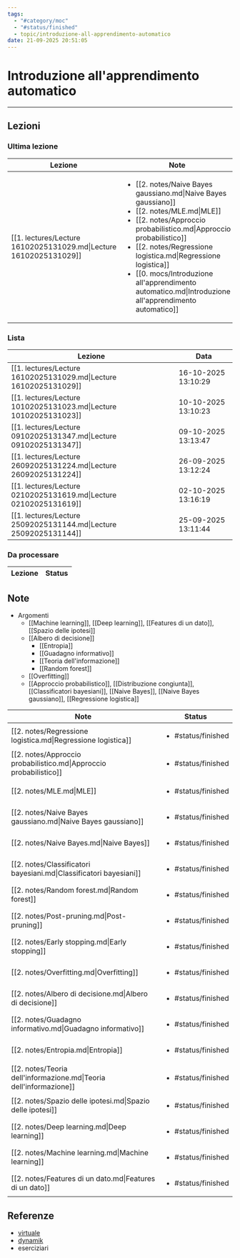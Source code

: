 ```yaml
---
tags:
  - "#category/moc"
  - "#status/finished"
  - topic/introduzione-all-apprendimento-automatico
date: 21-09-2025 20:51:05
---
```

# Introduzione all'apprendimento automatico
---
## Lezioni
### Ultima lezione
<!-- QueryToSerialize: TABLE WITHOUT ID file.link AS Lezione, file.inlinks AS Note FROM #category/lecture AND #topic/introduzione-all-apprendimento-automatico SORT file.ctime DESC LIMIT 1 -->
<!-- SerializedQuery: TABLE WITHOUT ID file.link AS Lezione, file.inlinks AS Note FROM #category/lecture AND #topic/introduzione-all-apprendimento-automatico SORT file.ctime DESC LIMIT 1 -->

| Lezione                                                           | Note                                                                                                                                                                                                                                                                                                                                                                             |
| ----------------------------------------------------------------- | -------------------------------------------------------------------------------------------------------------------------------------------------------------------------------------------------------------------------------------------------------------------------------------------------------------------------------------------------------------------------------- |
| [[1. lectures/Lecture 16102025131029.md\|Lecture 16102025131029]] | <ul><li>[[2. notes/Naive Bayes gaussiano.md\|Naive Bayes gaussiano]]</li><li>[[2. notes/MLE.md\|MLE]]</li><li>[[2. notes/Approccio probabilistico.md\|Approccio probabilistico]]</li><li>[[2. notes/Regressione logistica.md\|Regressione logistica]]</li><li>[[0. mocs/Introduzione all'apprendimento automatico.md\|Introduzione all'apprendimento automatico]]</li></ul> |
<!-- SerializedQuery END -->

### Lista
<!-- QueryToSerialize: TABLE WITHOUT ID file.link AS Lezione, date AS Data FROM #category/lecture AND #topic/introduzione-all-apprendimento-automatico SORT file.ctime DESC -->
<!-- SerializedQuery: TABLE WITHOUT ID file.link AS Lezione, date AS Data FROM #category/lecture AND #topic/introduzione-all-apprendimento-automatico SORT file.ctime DESC -->

| Lezione                                                           | Data                |
| ----------------------------------------------------------------- | ------------------- |
| [[1. lectures/Lecture 16102025131029.md\|Lecture 16102025131029]] | 16-10-2025 13:10:29 |
| [[1. lectures/Lecture 10102025131023.md\|Lecture 10102025131023]] | 10-10-2025 13:10:23 |
| [[1. lectures/Lecture 09102025131347.md\|Lecture 09102025131347]] | 09-10-2025 13:13:47 |
| [[1. lectures/Lecture 26092025131224.md\|Lecture 26092025131224]] | 26-09-2025 13:12:24 |
| [[1. lectures/Lecture 02102025131619.md\|Lecture 02102025131619]] | 02-10-2025 13:16:19 |
| [[1. lectures/Lecture 25092025131144.md\|Lecture 25092025131144]] | 25-09-2025 13:11:44 |
<!-- SerializedQuery END -->

### Da processare
<!-- QueryToSerialize: TABLE WITHOUT ID file.link as Lezione, filter(file.tags, (t) => t="#status/pending" OR t="#status/ongoing") AS Status FROM #category/lecture AND #topic/introduzione-all-apprendimento-automatico AND (#status/pending OR #status/ongoing) SORT date DESC -->
<!-- SerializedQuery: TABLE WITHOUT ID file.link as Lezione, filter(file.tags, (t) => t="#status/pending" OR t="#status/ongoing") AS Status FROM #category/lecture AND #topic/introduzione-all-apprendimento-automatico AND (#status/pending OR #status/ongoing) SORT date DESC -->

| Lezione | Status |
| ------- | ------ |
<!-- SerializedQuery END -->


## Note
- Argomenti
	- [[Machine learning]], [[Deep learning]], [[Features di un dato]], [[Spazio delle ipotesi]]
	- [[Albero di decisione]]
		- [[Entropia]]
		- [[Guadagno informativo]]
		- [[Teoria dell'informazione]]
		- [[Random forest]]
	- [[Overfitting]]
	- [[Approccio probabilistico]], [[Distribuzione congiunta]], [[Classificatori bayesiani]], [[Naive Bayes]], [[Naive Bayes gaussiano]], [[Regressione logistica]]

<!-- QueryToSerialize: TABLE WITHOUT ID file.link AS Note, filter(file.tags, (t) => t="#status/pending" OR t="#status/ongoing" OR t="#status/finished") AS Status FROM #category/note AND #topic/introduzione-all-apprendimento-automatico SORT file.ctime DESC -->
<!-- SerializedQuery: TABLE WITHOUT ID file.link AS Note, filter(file.tags, (t) => t="#status/pending" OR t="#status/ongoing" OR t="#status/finished") AS Status FROM #category/note AND #topic/introduzione-all-apprendimento-automatico SORT file.ctime DESC -->

| Note                                                               | Status                             |
| ------------------------------------------------------------------ | ---------------------------------- |
| [[2. notes/Regressione logistica.md\|Regressione logistica]]       | <ul><li>#status/finished</li></ul> |
| [[2. notes/Approccio probabilistico.md\|Approccio probabilistico]] | <ul><li>#status/finished</li></ul> |
| [[2. notes/MLE.md\|MLE]]                                           | <ul><li>#status/finished</li></ul> |
| [[2. notes/Naive Bayes gaussiano.md\|Naive Bayes gaussiano]]       | <ul><li>#status/finished</li></ul> |
| [[2. notes/Naive Bayes.md\|Naive Bayes]]                           | <ul><li>#status/finished</li></ul> |
| [[2. notes/Classificatori bayesiani.md\|Classificatori bayesiani]] | <ul><li>#status/finished</li></ul> |
| [[2. notes/Random forest.md\|Random forest]]                       | <ul><li>#status/finished</li></ul> |
| [[2. notes/Post-pruning.md\|Post-pruning]]                         | <ul><li>#status/finished</li></ul> |
| [[2. notes/Early stopping.md\|Early stopping]]                     | <ul><li>#status/finished</li></ul> |
| [[2. notes/Overfitting.md\|Overfitting]]                           | <ul><li>#status/finished</li></ul> |
| [[2. notes/Albero di decisione.md\|Albero di decisione]]           | <ul><li>#status/finished</li></ul> |
| [[2. notes/Guadagno informativo.md\|Guadagno informativo]]         | <ul><li>#status/finished</li></ul> |
| [[2. notes/Entropia.md\|Entropia]]                                 | <ul><li>#status/finished</li></ul> |
| [[2. notes/Teoria dell'informazione.md\|Teoria dell'informazione]] | <ul><li>#status/finished</li></ul> |
| [[2. notes/Spazio delle ipotesi.md\|Spazio delle ipotesi]]         | <ul><li>#status/finished</li></ul> |
| [[2. notes/Deep learning.md\|Deep learning]]                       | <ul><li>#status/finished</li></ul> |
| [[2. notes/Machine learning.md\|Machine learning]]                 | <ul><li>#status/finished</li></ul> |
| [[2. notes/Features di un dato.md\|Features di un dato]]           | <ul><li>#status/finished</li></ul> |
<!-- SerializedQuery END -->

## Referenze
- [virtuale]()
- [dynamik]()
- eserciziari